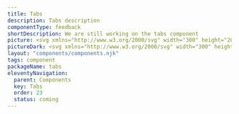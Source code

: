```yaml
---
title: Tabs
description: Tabs description
componentType: feedback
shortDescription: We are still working on the tabs component
picture: <svg xmlns="http://www.w3.org/2000/svg" width="300" height="200" fill="none" aria-labelledby="tabsTitle tabsDesc" role="img"><title id="tabsTitle">Illustration of the tabs component.</title><desc id="tabsDesc">An illustrated tabs component representing tabs component card.</desc><rect width="208" height="138" x="46" y="30" fill="#fff" rx="1.159"/><path fill="#D5D5D5" d="M51 161.5h198v1.5H51z"/><path fill="#222" d="M59.621 48.619c0-.342.277-.619.619-.619h.247c.342 0 .619.277.619.619V59.38a.619.619 0 0 1-.619.619h-.247a.619.619 0 0 1-.619-.619V48.62Z"/><path fill="#222" d="M65.745 53.258c.342 0 .619.277.619.618v.248a.619.619 0 0 1-.619.618H54.982a.619.619 0 0 1-.618-.618v-.248c0-.341.277-.618.618-.618h10.763ZM79.771 48.5c.39 0 .756.044 1.1.13.344.083.658.193.942.33.284.138.536.294.756.468.22.17.403.34.55.509l-.832.873a4.145 4.145 0 0 0-.35-.35 3.253 3.253 0 0 0-.543-.393 3.332 3.332 0 0 0-.73-.323 2.903 2.903 0 0 0-.893-.13 3.03 3.03 0 0 0-1.41.337c-.43.22-.803.52-1.12.9-.316.38-.566.825-.749 1.334a4.858 4.858 0 0 0-.268 1.622c0 .573.087 1.114.261 1.623.179.504.426.946.743 1.327.316.375.69.673 1.12.893.436.22.91.33 1.423.33a3.45 3.45 0 0 0 1.712-.426c.22-.12.408-.243.564-.371.156-.129.284-.239.385-.33l.818.804c-.147.174-.34.346-.578.516-.233.17-.504.323-.81.46-.303.133-.636.24-.998.323-.357.087-.73.131-1.12.131-.738 0-1.403-.135-1.994-.406a4.477 4.477 0 0 1-1.512-1.113 5.05 5.05 0 0 1-.963-1.678 6.302 6.302 0 0 1-.337-2.083c0-.738.113-1.43.337-2.076.23-.646.555-1.208.976-1.684.422-.481.928-.86 1.52-1.134.596-.275 1.262-.413 2-.413ZM90.647 58.95h-1.183v-4.73c0-.27-.03-.532-.089-.784a1.856 1.856 0 0 0-.282-.667 1.359 1.359 0 0 0-.522-.467c-.22-.12-.49-.179-.811-.179-.294 0-.564.057-.812.172a1.865 1.865 0 0 0-.632.488 2.241 2.241 0 0 0-.42.75c-.1.288-.15.606-.15.955v4.462h-1.17V48.644h1.114v3.561c.074-.16.181-.311.323-.453a2 2 0 0 1 .51-.365c.196-.105.419-.188.666-.247.247-.06.513-.09.797-.09.486 0 .896.085 1.231.255.34.165.614.39.825.674.21.284.364.618.46 1.003.097.385.145.793.145 1.224v4.743ZM98.285 55.08c0-.386-.05-.755-.152-1.108-.1-.353-.25-.662-.446-.928a2.165 2.165 0 0 0-.73-.64 2.019 2.019 0 0 0-.996-.24c-.371 0-.699.08-.983.24-.28.157-.516.37-.708.64-.193.266-.34.575-.44.928a4.186 4.186 0 0 0-.144 1.107c0 .385.048.754.144 1.107.096.348.24.655.433.921.192.266.43.479.715.64.284.155.612.233.983.233.403 0 .75-.078 1.038-.234a2.11 2.11 0 0 0 .722-.639c.192-.266.334-.573.426-.921.092-.353.138-.722.138-1.107Zm0-3.885h1.14v7.755h-1.1v-1.238a3.323 3.323 0 0 1-1.065 1.024c-.403.234-.886.351-1.45.351-.518 0-.981-.099-1.389-.296a3.056 3.056 0 0 1-1.038-.831 3.937 3.937 0 0 1-.646-1.258 5.356 5.356 0 0 1-.22-1.568c0-.54.078-1.056.234-1.547.155-.495.38-.93.673-1.306a3.283 3.283 0 0 1 1.093-.894c.431-.224.922-.337 1.472-.337a2.62 2.62 0 0 1 1.354.365c.192.11.367.243.522.399.16.15.3.318.42.501v-1.12ZM102.904 55.065c0 .385.046.754.138 1.107.096.353.241.665.433.935.197.266.442.479.736.64.298.155.65.233 1.058.233.372 0 .704-.078.997-.234.293-.16.541-.373.743-.639.206-.27.364-.582.474-.935.11-.353.165-.722.165-1.107 0-.39-.055-.758-.165-1.106a2.915 2.915 0 0 0-.474-.929 2.316 2.316 0 0 0-.75-.632 2.075 2.075 0 0 0-.99-.234 2.12 2.12 0 0 0-1.753.866 2.89 2.89 0 0 0-.46.928 3.955 3.955 0 0 0-.152 1.107Zm-1.141-3.87h1.1v1.389a3.56 3.56 0 0 1 .447-.62c.174-.187.367-.347.578-.48a2.849 2.849 0 0 1 1.533-.433c.517 0 .985.105 1.402.316.422.21.779.5 1.072.866.298.362.525.786.681 1.272.16.486.241 1.006.241 1.56 0 .55-.085 1.07-.255 1.56a4.007 4.007 0 0 1-.701 1.28c-.298.362-.655.65-1.072.866-.417.21-.873.316-1.368.316-.564 0-1.057-.122-1.478-.364a2.918 2.918 0 0 1-1.011-.997V61.5h-1.169V51.195ZM113.993 58.95h-.701c-.257 0-.52-.021-.791-.062a1.815 1.815 0 0 1-.735-.303c-.22-.156-.401-.385-.543-.687-.142-.303-.213-.713-.213-1.23v-4.463h-1.183v-1.01h1.183v-1.822h1.168v1.822h1.788v1.01h-1.788v4.27c0 .334.037.598.11.79.078.193.179.337.303.433a.944.944 0 0 0 .426.186c.16.023.325.034.495.034h.481v1.032ZM116.276 55.333c0 .326.055.647.165.963.11.316.265.6.467.852.206.248.452.45.736.605.288.151.612.227.969.227.303 0 .566-.034.791-.103a2.91 2.91 0 0 0 .598-.261 2.42 2.42 0 0 0 .433-.337c.124-.124.229-.238.316-.344l.846.708a3.582 3.582 0 0 1-.482.523c-.187.17-.41.323-.666.46a3.878 3.878 0 0 1-.867.33c-.32.087-.673.131-1.058.131-.509 0-.977-.099-1.403-.296a3.314 3.314 0 0 1-1.093-.838 3.956 3.956 0 0 1-.708-1.272 4.93 4.93 0 0 1-.254-1.616c0-.559.091-1.081.275-1.567a4.29 4.29 0 0 1 .749-1.279 3.524 3.524 0 0 1 1.1-.852c.422-.211.866-.316 1.334-.316.366 0 .699.048.997.144.297.091.561.222.79.392.229.165.426.362.591.59.165.23.301.478.406.743.11.262.19.539.241.832.05.289.075.58.075.873v.708h-5.348Zm2.248-3.169c-.303 0-.58.06-.832.179a2.074 2.074 0 0 0-.653.474 2.646 2.646 0 0 0-.468.708 3.533 3.533 0 0 0-.268.846h4.194c0-.32-.048-.617-.145-.887a2.116 2.116 0 0 0-.405-.701 1.758 1.758 0 0 0-.626-.454 1.878 1.878 0 0 0-.797-.165ZM127.413 52.302c-.385-.142-.745-.184-1.08-.124-.33.06-.616.195-.859.406a2.09 2.09 0 0 0-.571.804c-.137.33-.206.697-.206 1.1v4.462h-1.169v-7.755h1.114v1.052c.092-.193.227-.376.406-.55.183-.179.396-.326.639-.44.248-.115.518-.188.811-.22.294-.032.598 0 .915.096v1.169ZM141.196 53.807c0 .738-.119 1.428-.357 2.07a5.065 5.065 0 0 1-1.011 1.677 4.731 4.731 0 0 1-1.567 1.127 4.93 4.93 0 0 1-2.021.406c-.738 0-1.41-.135-2.015-.406a4.744 4.744 0 0 1-1.56-1.127 5.098 5.098 0 0 1-1.011-1.678 5.903 5.903 0 0 1-.357-2.069c0-.738.119-1.43.357-2.076a5.084 5.084 0 0 1 1.011-1.684c.435-.481.955-.86 1.56-1.134.605-.275 1.277-.413 2.015-.413.738 0 1.411.138 2.021.413a4.686 4.686 0 0 1 1.567 1.134 5.051 5.051 0 0 1 1.011 1.684 5.96 5.96 0 0 1 .357 2.076Zm-1.292 0c0-.573-.085-1.116-.254-1.63a4.136 4.136 0 0 0-.722-1.353 3.37 3.37 0 0 0-2.688-1.265 3.37 3.37 0 0 0-1.54.343c-.449.225-.83.532-1.141.922-.312.39-.55.84-.715 1.354a5.293 5.293 0 0 0-.248 1.63c0 .572.083 1.115.248 1.629.165.513.403.962.715 1.347.311.385.692.69 1.141.914.454.225.967.337 1.54.337.573 0 1.086-.112 1.54-.337.453-.224.836-.529 1.148-.914.316-.385.557-.834.722-1.347a5.177 5.177 0 0 0 .254-1.63ZM149.15 58.95h-1.182v-4.73c0-.27-.03-.532-.089-.784a1.855 1.855 0 0 0-.282-.667 1.382 1.382 0 0 0-.516-.467c-.211-.12-.47-.179-.777-.179a2 2 0 0 0-.838.172c-.253.114-.47.277-.654.488a2.258 2.258 0 0 0-.419.75 3.014 3.014 0 0 0-.144.955v4.462h-1.169v-7.755h1.114v1.01c.073-.16.181-.311.323-.453.142-.142.311-.264.509-.365.197-.105.419-.188.666-.247.252-.06.523-.09.812-.09.481 0 .889.085 1.223.255.339.165.612.39.818.674.211.284.365.618.461 1.003.096.385.144.793.144 1.224v4.743ZM152.23 55.333c0 .326.055.647.165.963.11.316.266.6.468.852.206.248.451.45.735.605.289.151.612.227.97.227.302 0 .566-.034.79-.103.229-.073.429-.16.598-.261.17-.106.314-.218.433-.337.124-.124.23-.238.317-.344l.845.708a3.572 3.572 0 0 1-.481.523c-.188.17-.41.323-.667.46a3.869 3.869 0 0 1-.866.33c-.321.087-.674.131-1.059.131-.509 0-.976-.099-1.402-.296a3.304 3.304 0 0 1-1.093-.838 3.919 3.919 0 0 1-.708-1.272 4.905 4.905 0 0 1-.255-1.616c0-.559.092-1.081.275-1.567.188-.49.438-.917.75-1.279a3.512 3.512 0 0 1 1.1-.852 2.94 2.94 0 0 1 1.333-.316c.367 0 .699.048.997.144.298.091.561.222.791.392.229.165.426.362.591.59.165.23.3.478.405.743.11.262.191.539.241.832.05.289.076.58.076.873v.708h-5.349Zm2.248-3.169c-.302 0-.58.06-.832.179a2.085 2.085 0 0 0-.653.474 2.643 2.643 0 0 0-.467.708 3.49 3.49 0 0 0-.268.846h4.193c0-.32-.048-.617-.144-.887a2.118 2.118 0 0 0-.406-.701 1.754 1.754 0 0 0-.625-.454 1.883 1.883 0 0 0-.798-.165Z"/><path fill="#D5D5D5" d="M51 74.5h198V76H51z"/><path fill="#222" d="M59.621 91.619c0-.342.277-.619.619-.619h.247c.342 0 .619.277.619.619v10.762a.619.619 0 0 1-.619.619h-.247a.619.619 0 0 1-.619-.619V91.619Z"/><path fill="#222" d="M65.745 96.258c.342 0 .619.277.619.618v.248a.619.619 0 0 1-.619.618H54.982a.619.619 0 0 1-.618-.618v-.248c0-.341.277-.618.618-.618h10.763ZM79.771 91.5c.39 0 .756.043 1.1.13.344.083.658.193.942.33.284.138.536.294.756.468.22.17.403.34.55.509l-.832.873a4.16 4.16 0 0 0-.35-.35 3.253 3.253 0 0 0-.543-.393 3.332 3.332 0 0 0-.73-.323 2.903 2.903 0 0 0-.893-.13 3.03 3.03 0 0 0-1.41.337c-.43.22-.803.52-1.12.9-.316.38-.566.825-.749 1.334a4.858 4.858 0 0 0-.268 1.622c0 .573.087 1.114.261 1.623.179.504.426.946.743 1.326.316.376.69.674 1.12.894.436.22.91.33 1.423.33.358 0 .678-.041.963-.124.284-.082.534-.183.749-.302.22-.119.408-.243.564-.371.156-.129.284-.239.385-.33l.818.804c-.147.174-.34.346-.578.516a4.532 4.532 0 0 1-.81.46 5.482 5.482 0 0 1-.998.323 4.723 4.723 0 0 1-1.12.131c-.738 0-1.403-.135-1.994-.406a4.47 4.47 0 0 1-1.512-1.113 5.054 5.054 0 0 1-.963-1.678 6.302 6.302 0 0 1-.337-2.083c0-.738.113-1.43.337-2.076.23-.646.555-1.208.976-1.684.422-.481.928-.86 1.52-1.135.596-.275 1.262-.412 2-.412ZM90.647 101.949h-1.183v-4.73c0-.27-.03-.53-.089-.783a1.856 1.856 0 0 0-.282-.667 1.359 1.359 0 0 0-.522-.467c-.22-.12-.49-.179-.811-.179-.294 0-.564.057-.812.172a1.865 1.865 0 0 0-.632.488 2.241 2.241 0 0 0-.42.75c-.1.288-.15.606-.15.955v4.461h-1.17V91.644h1.114v3.561c.074-.16.181-.311.323-.453a2 2 0 0 1 .51-.365c.196-.105.419-.188.666-.247.247-.06.513-.09.797-.09.486 0 .896.085 1.231.255.34.165.614.39.825.674.21.284.364.618.46 1.003.097.385.145.793.145 1.224v4.743ZM98.285 98.08c0-.386-.05-.755-.152-1.108-.1-.353-.25-.662-.446-.928a2.165 2.165 0 0 0-.73-.64 2.019 2.019 0 0 0-.996-.24c-.371 0-.699.08-.983.24-.28.157-.516.37-.708.64-.193.266-.34.575-.44.928a4.186 4.186 0 0 0-.144 1.107c0 .385.048.754.144 1.107.096.348.24.655.433.921.192.266.43.479.715.639.284.156.612.234.983.234.403 0 .75-.078 1.038-.234.293-.16.534-.373.722-.639.192-.266.334-.573.426-.921.092-.353.138-.722.138-1.107Zm0-3.885h1.14v7.754h-1.1v-1.237a3.313 3.313 0 0 1-1.065 1.024c-.403.234-.886.351-1.45.351-.518 0-.981-.099-1.389-.296a3.056 3.056 0 0 1-1.038-.831 3.943 3.943 0 0 1-.646-1.258 5.356 5.356 0 0 1-.22-1.568c0-.54.078-1.056.234-1.547.155-.495.38-.93.673-1.306a3.283 3.283 0 0 1 1.093-.894c.431-.224.922-.337 1.472-.337a2.62 2.62 0 0 1 1.354.365c.192.11.367.243.522.399.16.15.3.318.42.501v-1.12ZM102.904 98.065c0 .385.046.754.138 1.107.096.353.241.665.433.935.197.266.442.479.736.639.298.156.65.234 1.058.234.372 0 .704-.078.997-.234.293-.16.541-.373.743-.639a3 3 0 0 0 .474-.935c.11-.353.165-.722.165-1.107 0-.39-.055-.758-.165-1.106a2.915 2.915 0 0 0-.474-.929 2.316 2.316 0 0 0-.75-.632 2.075 2.075 0 0 0-.99-.234 2.12 2.12 0 0 0-1.753.866 2.89 2.89 0 0 0-.46.928 3.955 3.955 0 0 0-.152 1.107Zm-1.141-3.87h1.1v1.389a3.56 3.56 0 0 1 .447-.62c.174-.187.367-.347.578-.48a2.849 2.849 0 0 1 1.533-.433c.517 0 .985.105 1.402.316.422.21.779.5 1.072.866.298.362.525.786.681 1.272.16.486.241 1.006.241 1.56 0 .55-.085 1.07-.255 1.56a4.01 4.01 0 0 1-.701 1.28c-.298.362-.655.65-1.072.866a2.986 2.986 0 0 1-1.368.316c-.564 0-1.057-.121-1.478-.364a2.923 2.923 0 0 1-1.011-.997v3.774h-1.169V94.195ZM113.993 101.949h-.701c-.257 0-.52-.02-.791-.061a1.818 1.818 0 0 1-.735-.303c-.22-.156-.401-.385-.543-.687-.142-.303-.213-.713-.213-1.23v-4.463h-1.183v-1.01h1.183v-1.822h1.168v1.822h1.788v1.01h-1.788v4.27c0 .334.037.598.11.79.078.193.179.337.303.433a.942.942 0 0 0 .426.186c.16.023.325.034.495.034h.481v1.031ZM116.276 98.333c0 .326.055.647.165.963.11.316.265.6.467.852.206.248.452.449.736.605.288.152.612.227.969.227.303 0 .566-.034.791-.103.229-.073.428-.16.598-.261.169-.106.314-.218.433-.337.124-.124.229-.238.316-.344l.846.708a3.584 3.584 0 0 1-.482.523 3.34 3.34 0 0 1-.666.46 3.83 3.83 0 0 1-.867.33c-.32.087-.673.131-1.058.131-.509 0-.977-.099-1.403-.296a3.31 3.31 0 0 1-1.093-.838 3.965 3.965 0 0 1-.708-1.272 4.93 4.93 0 0 1-.254-1.616c0-.559.091-1.081.275-1.567a4.29 4.29 0 0 1 .749-1.279 3.524 3.524 0 0 1 1.1-.852c.422-.211.866-.317 1.334-.317.366 0 .699.049.997.145.297.092.561.222.79.392.229.165.426.362.591.59.165.23.301.478.406.743.11.262.19.539.241.832.05.289.075.58.075.873v.708h-5.348Zm2.248-3.169c-.303 0-.58.06-.832.179a2.074 2.074 0 0 0-.653.474 2.646 2.646 0 0 0-.468.708 3.533 3.533 0 0 0-.268.846h4.194c0-.32-.048-.617-.145-.887a2.116 2.116 0 0 0-.405-.701 1.758 1.758 0 0 0-.626-.454 1.878 1.878 0 0 0-.797-.165ZM127.413 95.302c-.385-.142-.745-.184-1.08-.124-.33.06-.616.195-.859.406a2.09 2.09 0 0 0-.571.804c-.137.33-.206.697-.206 1.1v4.461h-1.169v-7.754h1.114v1.052c.092-.193.227-.376.406-.55.183-.179.396-.326.639-.44.248-.115.518-.188.811-.22.294-.032.598 0 .915.096v1.169ZM130.795 92.669v-1.025h7.755v1.025h-3.211v9.28h-1.251v-9.28h-3.293ZM147.122 101.949h-1.333l-1.733-6.249-1.718 6.249h-1.334l-2.338-7.754h1.279l1.76 6.4 1.787-6.4h1.197l1.801 6.4 1.746-6.4h1.224l-2.338 7.754ZM157.448 98.065c0 .55-.078 1.07-.234 1.56a3.872 3.872 0 0 1-.68 1.28 3.27 3.27 0 0 1-1.086.866c-.431.211-.924.316-1.479.316-.549 0-1.04-.105-1.471-.316a3.337 3.337 0 0 1-1.093-.866 3.953 3.953 0 0 1-.673-1.28 5.118 5.118 0 0 1-.234-1.56c0-.554.078-1.074.234-1.56.155-.486.38-.91.673-1.272a3.216 3.216 0 0 1 1.093-.866c.431-.211.922-.317 1.471-.317.555 0 1.048.106 1.479.317.43.21.792.5 1.086.866.298.362.525.786.68 1.272.156.486.234 1.006.234 1.56Zm-1.169 0c0-.39-.048-.758-.144-1.106a2.754 2.754 0 0 0-.426-.929 2.132 2.132 0 0 0-.722-.632 2.113 2.113 0 0 0-1.018-.234c-.384 0-.721.078-1.01.234a2.132 2.132 0 0 0-.722.632 2.845 2.845 0 0 0-.433.928 4.318 4.318 0 0 0-.138 1.107c0 .385.046.754.138 1.107.096.353.241.665.433.935.193.266.433.479.722.639.289.156.626.234 1.01.234.39 0 .729-.078 1.018-.234.289-.16.529-.373.722-.639a2.83 2.83 0 0 0 .426-.935c.096-.353.144-.722.144-1.107Z"/><path fill="#D5D5D5" d="M51 117.5h198v1.5H51z"/><path fill="#222" d="M59.56 134.67c0-.37.3-.67.67-.67h.268c.37 0 .67.3.67.67v11.66c0 .37-.3.67-.67.67h-.268a.67.67 0 0 1-.67-.67v-11.66Z"/><path fill="#222" d="M66.194 139.696c.37 0 .67.3.67.67v.268c0 .37-.3.67-.67.67h-11.66a.67.67 0 0 1-.67-.67v-.268c0-.37.3-.67.67-.67h11.66ZM79.21 135c.39 0 .756.044 1.1.131.343.082.657.192.941.33.284.137.537.293.757.467.22.17.403.339.55.509l-.832.873a4.278 4.278 0 0 0-.35-.351 3.298 3.298 0 0 0-.544-.392 3.342 3.342 0 0 0-.729-.323 2.906 2.906 0 0 0-.893-.13c-.505 0-.974.112-1.41.337-.43.22-.804.52-1.12.9a4.401 4.401 0 0 0-.75 1.334 4.856 4.856 0 0 0-.268 1.622c0 .573.087 1.114.261 1.623.18.504.427.946.743 1.326.316.376.69.674 1.12.894.436.22.91.33 1.424.33.357 0 .678-.041.962-.124.284-.082.534-.183.75-.302.22-.119.407-.243.563-.371.156-.129.284-.239.385-.33l.818.804c-.147.174-.339.346-.577.516a4.539 4.539 0 0 1-.812.46 5.48 5.48 0 0 1-.996.323 4.722 4.722 0 0 1-1.12.131c-.739 0-1.403-.135-1.995-.406a4.47 4.47 0 0 1-1.512-1.113 5.053 5.053 0 0 1-.963-1.678 6.301 6.301 0 0 1-.336-2.083c0-.738.112-1.43.337-2.076.229-.646.554-1.208.976-1.684.421-.481.928-.86 1.519-1.135.596-.275 1.263-.412 2-.412ZM90.085 145.449h-1.182v-4.729c0-.271-.03-.532-.09-.784a1.862 1.862 0 0 0-.281-.667 1.354 1.354 0 0 0-.523-.467c-.22-.119-.49-.179-.811-.179-.293 0-.564.057-.811.172a1.855 1.855 0 0 0-.633.488 2.24 2.24 0 0 0-.42.749c-.1.289-.15.608-.15.956v4.461h-1.169v-10.305h1.114v3.561c.073-.16.18-.311.323-.453.142-.142.311-.264.508-.365a2.79 2.79 0 0 1 .667-.247c.248-.06.514-.089.798-.089.486 0 .896.084 1.23.254.34.165.614.389.825.674.211.284.365.618.46 1.003.097.385.145.793.145 1.224v4.743ZM97.723 141.579c0-.385-.05-.754-.151-1.107-.101-.353-.25-.662-.447-.928a2.17 2.17 0 0 0-.729-.639 2.012 2.012 0 0 0-.997-.241c-.37 0-.698.08-.983.241-.28.156-.515.369-.708.639-.192.266-.339.575-.44.928a4.188 4.188 0 0 0-.144 1.107c0 .385.048.754.144 1.107.097.348.24.655.433.921s.431.479.715.639c.285.156.612.234.983.234.404 0 .75-.078 1.038-.234.294-.16.534-.373.722-.639.193-.266.335-.573.427-.921a4.39 4.39 0 0 0 .137-1.107Zm0-3.884h1.141v7.754h-1.1v-1.237a3.313 3.313 0 0 1-1.065 1.024c-.404.234-.887.351-1.45.351-.519 0-.982-.099-1.39-.296a3.056 3.056 0 0 1-1.038-.831 3.936 3.936 0 0 1-.646-1.259 5.347 5.347 0 0 1-.22-1.567c0-.541.078-1.056.234-1.547.156-.495.38-.93.674-1.306a3.282 3.282 0 0 1 1.093-.894c.43-.224.92-.336 1.47-.336a2.624 2.624 0 0 1 1.355.364c.193.11.367.243.523.399.16.151.3.318.42.501v-1.12ZM102.343 141.565c0 .385.046.754.137 1.107.097.353.241.665.433.935.198.266.443.479.736.639.298.156.651.234 1.059.234.371 0 .703-.078.997-.234.293-.16.54-.373.742-.639.206-.27.364-.582.474-.935a3.7 3.7 0 0 0 .165-1.107c0-.389-.055-.758-.165-1.107a2.926 2.926 0 0 0-.474-.928 2.323 2.323 0 0 0-.749-.632 2.079 2.079 0 0 0-.99-.234c-.381 0-.718.078-1.011.234a2.247 2.247 0 0 0-.742.632 2.882 2.882 0 0 0-.461.928 3.963 3.963 0 0 0-.151 1.107Zm-1.141-3.87h1.1v1.389c.128-.225.277-.431.446-.619.175-.188.367-.348.578-.481a2.85 2.85 0 0 1 1.533-.433c.518 0 .985.105 1.402.316.422.211.78.499 1.073.866.298.362.525.786.68 1.272a4.93 4.93 0 0 1 .241 1.56c0 .55-.085 1.07-.254 1.561a4.013 4.013 0 0 1-.702 1.279c-.297.362-.655.65-1.072.866a2.986 2.986 0 0 1-1.368.316c-.564 0-1.056-.121-1.478-.364a2.932 2.932 0 0 1-1.011-.997V148h-1.168v-10.305ZM113.432 145.449h-.702c-.256 0-.52-.02-.79-.061a1.822 1.822 0 0 1-.736-.303c-.22-.156-.401-.385-.543-.687-.142-.303-.213-.713-.213-1.231v-4.462h-1.182v-1.01h1.182v-1.822h1.169v1.822h1.787v1.01h-1.787v4.27c0 .334.036.598.11.79.078.193.178.337.302.433a.942.942 0 0 0 .426.186c.161.023.326.034.495.034h.482v1.031ZM115.714 141.833c0 .326.055.647.165.963.11.316.266.6.468.852.206.248.451.449.735.605.289.152.612.227.969.227.303 0 .566-.034.791-.103a2.86 2.86 0 0 0 .598-.261c.17-.106.314-.218.433-.337a4.81 4.81 0 0 0 .316-.344l.846.708a3.574 3.574 0 0 1-.481.523c-.188.169-.41.323-.667.46a3.821 3.821 0 0 1-.866.33 4.041 4.041 0 0 1-1.059.131c-.509 0-.976-.099-1.402-.296a3.3 3.3 0 0 1-1.093-.838 3.949 3.949 0 0 1-.709-1.272 4.934 4.934 0 0 1-.254-1.616c0-.559.092-1.081.275-1.567.188-.491.438-.917.749-1.279a3.53 3.53 0 0 1 1.1-.852 2.945 2.945 0 0 1 1.334-.316c.367 0 .699.048.997.144.298.092.561.222.79.392.23.165.427.362.592.591.165.229.3.477.405.742.11.262.191.539.241.832.05.289.076.58.076.873v.708h-5.349Zm2.248-3.169c-.302 0-.58.06-.832.179a2.101 2.101 0 0 0-.653.474 2.631 2.631 0 0 0-.467.708 3.494 3.494 0 0 0-.268.846h4.193c0-.321-.048-.616-.144-.887a2.138 2.138 0 0 0-.406-.701 1.886 1.886 0 0 0-1.423-.619ZM126.851 138.802c-.385-.142-.745-.184-1.079-.124-.33.06-.617.195-.86.406a2.075 2.075 0 0 0-.57.804c-.138.33-.206.697-.206 1.1v4.461h-1.169v-7.754h1.114v1.052c.091-.193.226-.376.405-.55.183-.179.397-.326.639-.44.248-.115.518-.188.812-.22.293-.032.598 0 .914.096v1.169ZM130.233 136.169v-1.025h7.755v1.025h-3.21v9.28h-1.252v-9.28h-3.293ZM145.509 145.449h-1.183v-4.729c0-.271-.029-.532-.089-.784a1.86 1.86 0 0 0-.282-.667 1.35 1.35 0 0 0-.522-.467c-.22-.119-.491-.179-.811-.179-.294 0-.564.057-.812.172a1.855 1.855 0 0 0-.632.488 2.241 2.241 0 0 0-.42.749c-.1.289-.151.608-.151.956v4.461h-1.168v-10.305h1.113v3.561c.074-.16.181-.311.323-.453.142-.142.312-.264.509-.365a2.78 2.78 0 0 1 .667-.247c.247-.06.513-.089.797-.089.486 0 .896.084 1.231.254.339.165.614.389.825.674.211.284.364.618.461 1.003.096.385.144.793.144 1.224v4.743ZM151.737 138.802c-.385-.142-.744-.184-1.079-.124-.33.06-.616.195-.859.406a2.087 2.087 0 0 0-.571.804c-.137.33-.206.697-.206 1.1v4.461h-1.169v-7.754h1.114v1.052c.092-.193.227-.376.405-.55.184-.179.397-.326.64-.44a2.57 2.57 0 0 1 .811-.22c.293-.032.598 0 .914.096v1.169ZM153.868 141.833c0 .326.055.647.165.963.11.316.266.6.468.852.206.248.451.449.736.605.288.152.611.227.969.227.302 0 .566-.034.79-.103.23-.073.429-.16.599-.261a2.49 2.49 0 0 0 .433-.337c.123-.124.229-.238.316-.344l.845.708a3.52 3.52 0 0 1-.481.523c-.188.169-.41.323-.667.46a3.803 3.803 0 0 1-.866.33 4.041 4.041 0 0 1-1.059.131c-.508 0-.976-.099-1.402-.296a3.3 3.3 0 0 1-1.093-.838 3.947 3.947 0 0 1-.708-1.272 4.908 4.908 0 0 1-.254-1.616c0-.559.091-1.081.275-1.567.187-.491.437-.917.749-1.279a3.52 3.52 0 0 1 1.1-.852 2.938 2.938 0 0 1 1.333-.316c.367 0 .699.048.997.144.298.092.562.222.791.392.229.165.426.362.591.591.165.229.3.477.406.742.11.262.19.539.24.832.051.289.076.58.076.873v.708h-5.349Zm2.248-3.169c-.302 0-.579.06-.831.179a2.078 2.078 0 0 0-.653.474 2.658 2.658 0 0 0-.468.708 3.494 3.494 0 0 0-.268.846h4.194c0-.321-.049-.616-.145-.887a2.118 2.118 0 0 0-.405-.701 1.776 1.776 0 0 0-.626-.454 1.88 1.88 0 0 0-.798-.165ZM161.926 141.833c0 .326.055.647.165.963.11.316.265.6.467.852.206.248.451.449.736.605.288.152.611.227.969.227.302 0 .566-.034.791-.103.229-.073.428-.16.598-.261.169-.106.314-.218.433-.337a4.81 4.81 0 0 0 .316-.344l.846.708a3.584 3.584 0 0 1-.482.523 3.37 3.37 0 0 1-.666.46 3.83 3.83 0 0 1-.867.33 4.034 4.034 0 0 1-1.058.131c-.509 0-.977-.099-1.403-.296a3.31 3.31 0 0 1-1.093-.838 3.966 3.966 0 0 1-.708-1.272 4.908 4.908 0 0 1-.254-1.616c0-.559.091-1.081.275-1.567.188-.491.437-.917.749-1.279a3.52 3.52 0 0 1 1.1-.852 2.942 2.942 0 0 1 1.334-.316c.366 0 .699.048.996.144.298.092.562.222.791.392.229.165.426.362.591.591.165.229.3.477.406.742.11.262.19.539.24.832.051.289.076.58.076.873v.708h-5.348Zm2.248-3.169c-.303 0-.58.06-.832.179a2.09 2.09 0 0 0-.653.474 2.658 2.658 0 0 0-.468.708 3.494 3.494 0 0 0-.268.846h4.194c0-.321-.048-.616-.145-.887a2.118 2.118 0 0 0-.405-.701 1.767 1.767 0 0 0-.626-.454 1.878 1.878 0 0 0-.797-.165Z"/></svg>
pictureDark: <svg xmlns="http://www.w3.org/2000/svg" width="300" height="200" fill="none" aria-labelledby="tabsDarkTitle tabsDarkDesc" role="img"><title id="tabsDarkTitle">Illustration of the tabs component.</title><desc id="tabsDarkDesc">An illustrated tabs component representing tabs component card.</desc><rect width="208" height="138" x="46" y="30" fill="#222" rx="1.159"/><path fill="#4E4E4E" d="M51 161.5h198v1.5H51z"/><path fill="#F4F4F4" d="M59.621 48.619c0-.342.277-.619.619-.619h.247c.342 0 .619.277.619.619V59.38a.619.619 0 0 1-.619.619h-.247a.619.619 0 0 1-.619-.619V48.62Z"/><path fill="#F4F4F4" d="M65.745 53.258c.342 0 .619.277.619.618v.248a.619.619 0 0 1-.619.618H54.982a.619.619 0 0 1-.618-.618v-.248c0-.341.277-.618.618-.618h10.763ZM79.771 48.5c.39 0 .756.044 1.1.13.344.083.658.193.942.33.284.138.536.294.756.468.22.17.403.34.55.509l-.832.873a4.145 4.145 0 0 0-.35-.35 3.253 3.253 0 0 0-.543-.393 3.332 3.332 0 0 0-.73-.323 2.903 2.903 0 0 0-.893-.13 3.03 3.03 0 0 0-1.41.337c-.43.22-.803.52-1.12.9-.316.38-.566.825-.749 1.334a4.858 4.858 0 0 0-.268 1.622c0 .573.087 1.114.261 1.623.179.504.426.946.743 1.327.316.375.69.673 1.12.893.436.22.91.33 1.423.33a3.45 3.45 0 0 0 1.712-.426c.22-.12.408-.243.564-.371.156-.129.284-.239.385-.33l.818.804c-.147.174-.34.346-.578.516-.233.17-.504.323-.81.46-.303.133-.636.24-.998.323-.357.087-.73.131-1.12.131-.738 0-1.403-.135-1.994-.406a4.477 4.477 0 0 1-1.512-1.113 5.05 5.05 0 0 1-.963-1.678 6.302 6.302 0 0 1-.337-2.083c0-.738.113-1.43.337-2.076.23-.646.555-1.208.976-1.684.422-.481.928-.86 1.52-1.134.596-.275 1.262-.413 2-.413ZM90.647 58.95h-1.183v-4.73c0-.27-.03-.532-.089-.784a1.856 1.856 0 0 0-.282-.667 1.359 1.359 0 0 0-.522-.467c-.22-.12-.49-.179-.811-.179-.294 0-.564.057-.812.172a1.865 1.865 0 0 0-.632.488 2.241 2.241 0 0 0-.42.75c-.1.288-.15.606-.15.955v4.462h-1.17V48.644h1.114v3.561c.074-.16.181-.311.323-.453a2 2 0 0 1 .51-.365c.196-.105.419-.188.666-.247.247-.06.513-.09.797-.09.486 0 .896.085 1.231.255.34.165.614.39.825.674.21.284.364.618.46 1.003.097.385.145.793.145 1.224v4.743ZM98.285 55.08c0-.386-.05-.755-.152-1.108-.1-.353-.25-.662-.446-.928a2.165 2.165 0 0 0-.73-.64 2.019 2.019 0 0 0-.996-.24c-.371 0-.699.08-.983.24-.28.157-.516.37-.708.64-.193.266-.34.575-.44.928a4.186 4.186 0 0 0-.144 1.107c0 .385.048.754.144 1.107.096.348.24.655.433.921.192.266.43.479.715.64.284.155.612.233.983.233.403 0 .75-.078 1.038-.234a2.11 2.11 0 0 0 .722-.639c.192-.266.334-.573.426-.921.092-.353.138-.722.138-1.107Zm0-3.885h1.14v7.755h-1.1v-1.238a3.323 3.323 0 0 1-1.065 1.024c-.403.234-.886.351-1.45.351-.518 0-.981-.099-1.389-.296a3.056 3.056 0 0 1-1.038-.831 3.937 3.937 0 0 1-.646-1.258 5.356 5.356 0 0 1-.22-1.568c0-.54.078-1.056.234-1.547.155-.495.38-.93.673-1.306a3.283 3.283 0 0 1 1.093-.894c.431-.224.922-.337 1.472-.337a2.62 2.62 0 0 1 1.354.365c.192.11.367.243.522.399.16.15.3.318.42.501v-1.12ZM102.904 55.065c0 .385.046.754.138 1.107.096.353.241.665.433.935.197.266.442.479.736.64.298.155.65.233 1.058.233.372 0 .704-.078.997-.234.293-.16.541-.373.743-.639.206-.27.364-.582.474-.935.11-.353.165-.722.165-1.107 0-.39-.055-.758-.165-1.106a2.915 2.915 0 0 0-.474-.929 2.316 2.316 0 0 0-.75-.632 2.075 2.075 0 0 0-.99-.234 2.12 2.12 0 0 0-1.753.866 2.89 2.89 0 0 0-.46.928 3.955 3.955 0 0 0-.152 1.107Zm-1.141-3.87h1.1v1.389a3.56 3.56 0 0 1 .447-.62c.174-.187.367-.347.578-.48a2.849 2.849 0 0 1 1.533-.433c.517 0 .985.105 1.402.316.422.21.779.5 1.072.866.298.362.525.786.681 1.272.16.486.241 1.006.241 1.56 0 .55-.085 1.07-.255 1.56a4.007 4.007 0 0 1-.701 1.28c-.298.362-.655.65-1.072.866-.417.21-.873.316-1.368.316-.564 0-1.057-.122-1.478-.364a2.918 2.918 0 0 1-1.011-.997V61.5h-1.169V51.195ZM113.993 58.95h-.701c-.257 0-.52-.021-.791-.062a1.815 1.815 0 0 1-.735-.303c-.22-.156-.401-.385-.543-.687-.142-.303-.213-.713-.213-1.23v-4.463h-1.183v-1.01h1.183v-1.822h1.168v1.822h1.788v1.01h-1.788v4.27c0 .334.037.598.11.79.078.193.179.337.303.433a.944.944 0 0 0 .426.186c.16.023.325.034.495.034h.481v1.032ZM116.276 55.333c0 .326.055.647.165.963.11.316.265.6.467.852.206.248.452.45.736.605.288.151.612.227.969.227.303 0 .566-.034.791-.103a2.91 2.91 0 0 0 .598-.261 2.42 2.42 0 0 0 .433-.337c.124-.124.229-.238.316-.344l.846.708a3.582 3.582 0 0 1-.482.523c-.187.17-.41.323-.666.46a3.878 3.878 0 0 1-.867.33c-.32.087-.673.131-1.058.131-.509 0-.977-.099-1.403-.296a3.314 3.314 0 0 1-1.093-.838 3.956 3.956 0 0 1-.708-1.272 4.93 4.93 0 0 1-.254-1.616c0-.559.091-1.081.275-1.567a4.29 4.29 0 0 1 .749-1.279 3.524 3.524 0 0 1 1.1-.852c.422-.211.866-.316 1.334-.316.366 0 .699.048.997.144.297.091.561.222.79.392.229.165.426.362.591.59.165.23.301.478.406.743.11.262.19.539.241.832.05.289.075.58.075.873v.708h-5.348Zm2.248-3.169c-.303 0-.58.06-.832.179a2.074 2.074 0 0 0-.653.474 2.646 2.646 0 0 0-.468.708 3.533 3.533 0 0 0-.268.846h4.194c0-.32-.048-.617-.145-.887a2.116 2.116 0 0 0-.405-.701 1.758 1.758 0 0 0-.626-.454 1.878 1.878 0 0 0-.797-.165ZM127.413 52.302c-.385-.142-.745-.184-1.08-.124-.33.06-.616.195-.859.406a2.09 2.09 0 0 0-.571.804c-.137.33-.206.697-.206 1.1v4.462h-1.169v-7.755h1.114v1.052c.092-.193.227-.376.406-.55.183-.179.396-.326.639-.44.248-.115.518-.188.811-.22.294-.032.598 0 .915.096v1.169ZM141.196 53.807c0 .738-.119 1.428-.357 2.07a5.065 5.065 0 0 1-1.011 1.677 4.731 4.731 0 0 1-1.567 1.127 4.93 4.93 0 0 1-2.021.406c-.738 0-1.41-.135-2.015-.406a4.744 4.744 0 0 1-1.56-1.127 5.098 5.098 0 0 1-1.011-1.678 5.903 5.903 0 0 1-.357-2.069c0-.738.119-1.43.357-2.076a5.084 5.084 0 0 1 1.011-1.684c.435-.481.955-.86 1.56-1.134.605-.275 1.277-.413 2.015-.413.738 0 1.411.138 2.021.413a4.686 4.686 0 0 1 1.567 1.134 5.051 5.051 0 0 1 1.011 1.684 5.96 5.96 0 0 1 .357 2.076Zm-1.292 0c0-.573-.085-1.116-.254-1.63a4.136 4.136 0 0 0-.722-1.353 3.37 3.37 0 0 0-2.688-1.265 3.37 3.37 0 0 0-1.54.343c-.449.225-.83.532-1.141.922-.312.39-.55.84-.715 1.354a5.293 5.293 0 0 0-.248 1.63c0 .572.083 1.115.248 1.629.165.513.403.962.715 1.347.311.385.692.69 1.141.914.454.225.967.337 1.54.337.573 0 1.086-.112 1.54-.337.453-.224.836-.529 1.148-.914.316-.385.557-.834.722-1.347a5.177 5.177 0 0 0 .254-1.63ZM149.15 58.95h-1.182v-4.73c0-.27-.03-.532-.089-.784a1.855 1.855 0 0 0-.282-.667 1.382 1.382 0 0 0-.516-.467c-.211-.12-.47-.179-.777-.179a2 2 0 0 0-.838.172c-.253.114-.47.277-.654.488a2.258 2.258 0 0 0-.419.75 3.014 3.014 0 0 0-.144.955v4.462h-1.169v-7.755h1.114v1.01c.073-.16.181-.311.323-.453.142-.142.311-.264.509-.365.197-.105.419-.188.666-.247.252-.06.523-.09.812-.09.481 0 .889.085 1.223.255.339.165.612.39.818.674.211.284.365.618.461 1.003.096.385.144.793.144 1.224v4.743ZM152.23 55.333c0 .326.055.647.165.963.11.316.266.6.468.852.206.248.451.45.735.605.289.151.612.227.97.227.302 0 .566-.034.79-.103.229-.073.429-.16.598-.261.17-.106.314-.218.433-.337.124-.124.23-.238.317-.344l.845.708a3.572 3.572 0 0 1-.481.523c-.188.17-.41.323-.667.46a3.869 3.869 0 0 1-.866.33c-.321.087-.674.131-1.059.131-.509 0-.976-.099-1.402-.296a3.304 3.304 0 0 1-1.093-.838 3.919 3.919 0 0 1-.708-1.272 4.905 4.905 0 0 1-.255-1.616c0-.559.092-1.081.275-1.567.188-.49.438-.917.75-1.279a3.512 3.512 0 0 1 1.1-.852 2.94 2.94 0 0 1 1.333-.316c.367 0 .699.048.997.144.298.091.561.222.791.392.229.165.426.362.591.59.165.23.3.478.405.743.11.262.191.539.241.832.05.289.076.58.076.873v.708h-5.349Zm2.248-3.169c-.302 0-.58.06-.832.179a2.085 2.085 0 0 0-.653.474 2.643 2.643 0 0 0-.467.708 3.49 3.49 0 0 0-.268.846h4.193c0-.32-.048-.617-.144-.887a2.118 2.118 0 0 0-.406-.701 1.754 1.754 0 0 0-.625-.454 1.883 1.883 0 0 0-.798-.165Z"/><path fill="#4E4E4E" d="M51 74.5h198V76H51z"/><path fill="#F4F4F4" d="M59.621 91.619c0-.342.277-.619.619-.619h.247c.342 0 .619.277.619.619v10.762a.619.619 0 0 1-.619.619h-.247a.619.619 0 0 1-.619-.619V91.619Z"/><path fill="#F4F4F4" d="M65.745 96.258c.342 0 .619.277.619.618v.248a.619.619 0 0 1-.619.618H54.982a.619.619 0 0 1-.618-.618v-.248c0-.341.277-.618.618-.618h10.763ZM79.771 91.5c.39 0 .756.043 1.1.13.344.083.658.193.942.33.284.138.536.294.756.468.22.17.403.34.55.509l-.832.873a4.16 4.16 0 0 0-.35-.35 3.253 3.253 0 0 0-.543-.393 3.332 3.332 0 0 0-.73-.323 2.903 2.903 0 0 0-.893-.13 3.03 3.03 0 0 0-1.41.337c-.43.22-.803.52-1.12.9-.316.38-.566.825-.749 1.334a4.858 4.858 0 0 0-.268 1.622c0 .573.087 1.114.261 1.623.179.504.426.946.743 1.326.316.376.69.674 1.12.894.436.22.91.33 1.423.33.358 0 .678-.041.963-.124.284-.082.534-.183.749-.302.22-.119.408-.243.564-.371.156-.129.284-.239.385-.33l.818.804c-.147.174-.34.346-.578.516a4.532 4.532 0 0 1-.81.46 5.482 5.482 0 0 1-.998.323 4.723 4.723 0 0 1-1.12.131c-.738 0-1.403-.135-1.994-.406a4.47 4.47 0 0 1-1.512-1.113 5.054 5.054 0 0 1-.963-1.678 6.302 6.302 0 0 1-.337-2.083c0-.738.113-1.43.337-2.076.23-.646.555-1.208.976-1.684.422-.481.928-.86 1.52-1.135.596-.275 1.262-.412 2-.412ZM90.647 101.949h-1.183v-4.73c0-.27-.03-.53-.089-.783a1.856 1.856 0 0 0-.282-.667 1.359 1.359 0 0 0-.522-.467c-.22-.12-.49-.179-.811-.179-.294 0-.564.057-.812.172a1.865 1.865 0 0 0-.632.488 2.241 2.241 0 0 0-.42.75c-.1.288-.15.606-.15.955v4.461h-1.17V91.644h1.114v3.561c.074-.16.181-.311.323-.453a2 2 0 0 1 .51-.365c.196-.105.419-.188.666-.247.247-.06.513-.09.797-.09.486 0 .896.085 1.231.255.34.165.614.39.825.674.21.284.364.618.46 1.003.097.385.145.793.145 1.224v4.743ZM98.285 98.08c0-.386-.05-.755-.152-1.108-.1-.353-.25-.662-.446-.928a2.165 2.165 0 0 0-.73-.64 2.019 2.019 0 0 0-.996-.24c-.371 0-.699.08-.983.24-.28.157-.516.37-.708.64-.193.266-.34.575-.44.928a4.186 4.186 0 0 0-.144 1.107c0 .385.048.754.144 1.107.096.348.24.655.433.921.192.266.43.479.715.639.284.156.612.234.983.234.403 0 .75-.078 1.038-.234.293-.16.534-.373.722-.639.192-.266.334-.573.426-.921.092-.353.138-.722.138-1.107Zm0-3.885h1.14v7.754h-1.1v-1.237a3.313 3.313 0 0 1-1.065 1.024c-.403.234-.886.351-1.45.351-.518 0-.981-.099-1.389-.296a3.056 3.056 0 0 1-1.038-.831 3.943 3.943 0 0 1-.646-1.258 5.356 5.356 0 0 1-.22-1.568c0-.54.078-1.056.234-1.547.155-.495.38-.93.673-1.306a3.283 3.283 0 0 1 1.093-.894c.431-.224.922-.337 1.472-.337a2.62 2.62 0 0 1 1.354.365c.192.11.367.243.522.399.16.15.3.318.42.501v-1.12ZM102.904 98.065c0 .385.046.754.138 1.107.096.353.241.665.433.935.197.266.442.479.736.639.298.156.65.234 1.058.234.372 0 .704-.078.997-.234.293-.16.541-.373.743-.639a3 3 0 0 0 .474-.935c.11-.353.165-.722.165-1.107 0-.39-.055-.758-.165-1.106a2.915 2.915 0 0 0-.474-.929 2.316 2.316 0 0 0-.75-.632 2.075 2.075 0 0 0-.99-.234 2.12 2.12 0 0 0-1.753.866 2.89 2.89 0 0 0-.46.928 3.955 3.955 0 0 0-.152 1.107Zm-1.141-3.87h1.1v1.389a3.56 3.56 0 0 1 .447-.62c.174-.187.367-.347.578-.48a2.849 2.849 0 0 1 1.533-.433c.517 0 .985.105 1.402.316.422.21.779.5 1.072.866.298.362.525.786.681 1.272.16.486.241 1.006.241 1.56 0 .55-.085 1.07-.255 1.56a4.01 4.01 0 0 1-.701 1.28c-.298.362-.655.65-1.072.866a2.986 2.986 0 0 1-1.368.316c-.564 0-1.057-.121-1.478-.364a2.923 2.923 0 0 1-1.011-.997v3.774h-1.169V94.195ZM113.993 101.949h-.701c-.257 0-.52-.02-.791-.061a1.818 1.818 0 0 1-.735-.303c-.22-.156-.401-.385-.543-.687-.142-.303-.213-.713-.213-1.23v-4.463h-1.183v-1.01h1.183v-1.822h1.168v1.822h1.788v1.01h-1.788v4.27c0 .334.037.598.11.79.078.193.179.337.303.433a.942.942 0 0 0 .426.186c.16.023.325.034.495.034h.481v1.031ZM116.276 98.333c0 .326.055.647.165.963.11.316.265.6.467.852.206.248.452.449.736.605.288.152.612.227.969.227.303 0 .566-.034.791-.103.229-.073.428-.16.598-.261.169-.106.314-.218.433-.337.124-.124.229-.238.316-.344l.846.708a3.584 3.584 0 0 1-.482.523 3.34 3.34 0 0 1-.666.46 3.83 3.83 0 0 1-.867.33c-.32.087-.673.131-1.058.131-.509 0-.977-.099-1.403-.296a3.31 3.31 0 0 1-1.093-.838 3.965 3.965 0 0 1-.708-1.272 4.93 4.93 0 0 1-.254-1.616c0-.559.091-1.081.275-1.567a4.29 4.29 0 0 1 .749-1.279 3.524 3.524 0 0 1 1.1-.852c.422-.211.866-.317 1.334-.317.366 0 .699.049.997.145.297.092.561.222.79.392.229.165.426.362.591.59.165.23.301.478.406.743.11.262.19.539.241.832.05.289.075.58.075.873v.708h-5.348Zm2.248-3.169c-.303 0-.58.06-.832.179a2.074 2.074 0 0 0-.653.474 2.646 2.646 0 0 0-.468.708 3.533 3.533 0 0 0-.268.846h4.194c0-.32-.048-.617-.145-.887a2.116 2.116 0 0 0-.405-.701 1.758 1.758 0 0 0-.626-.454 1.878 1.878 0 0 0-.797-.165ZM127.413 95.302c-.385-.142-.745-.184-1.08-.124-.33.06-.616.195-.859.406a2.09 2.09 0 0 0-.571.804c-.137.33-.206.697-.206 1.1v4.461h-1.169v-7.754h1.114v1.052c.092-.193.227-.376.406-.55.183-.179.396-.326.639-.44.248-.115.518-.188.811-.22.294-.032.598 0 .915.096v1.169ZM130.795 92.669v-1.025h7.755v1.025h-3.211v9.28h-1.251v-9.28h-3.293ZM147.122 101.949h-1.333l-1.733-6.249-1.718 6.249h-1.334l-2.338-7.754h1.279l1.76 6.4 1.787-6.4h1.197l1.801 6.4 1.746-6.4h1.224l-2.338 7.754ZM157.448 98.065c0 .55-.078 1.07-.234 1.56a3.872 3.872 0 0 1-.68 1.28 3.27 3.27 0 0 1-1.086.866c-.431.211-.924.316-1.479.316-.549 0-1.04-.105-1.471-.316a3.337 3.337 0 0 1-1.093-.866 3.953 3.953 0 0 1-.673-1.28 5.118 5.118 0 0 1-.234-1.56c0-.554.078-1.074.234-1.56.155-.486.38-.91.673-1.272a3.216 3.216 0 0 1 1.093-.866c.431-.211.922-.317 1.471-.317.555 0 1.048.106 1.479.317.43.21.792.5 1.086.866.298.362.525.786.68 1.272.156.486.234 1.006.234 1.56Zm-1.169 0c0-.39-.048-.758-.144-1.106a2.754 2.754 0 0 0-.426-.929 2.132 2.132 0 0 0-.722-.632 2.113 2.113 0 0 0-1.018-.234c-.384 0-.721.078-1.01.234a2.132 2.132 0 0 0-.722.632 2.845 2.845 0 0 0-.433.928 4.318 4.318 0 0 0-.138 1.107c0 .385.046.754.138 1.107.096.353.241.665.433.935.193.266.433.479.722.639.289.156.626.234 1.01.234.39 0 .729-.078 1.018-.234.289-.16.529-.373.722-.639a2.83 2.83 0 0 0 .426-.935c.096-.353.144-.722.144-1.107Z"/><path fill="#4E4E4E" d="M51 117.5h198v1.5H51z"/><path fill="#F4F4F4" d="M59.56 134.67c0-.37.3-.67.67-.67h.268c.37 0 .67.3.67.67v11.66c0 .37-.3.67-.67.67h-.268a.67.67 0 0 1-.67-.67v-11.66Z"/><path fill="#F4F4F4" d="M66.194 139.696c.37 0 .67.3.67.67v.268c0 .37-.3.67-.67.67h-11.66a.67.67 0 0 1-.67-.67v-.268c0-.37.3-.67.67-.67h11.66ZM79.21 135c.39 0 .756.044 1.1.131.343.082.657.192.941.33.284.137.537.293.757.467.22.17.403.339.55.509l-.832.873a4.262 4.262 0 0 0-.35-.351 3.294 3.294 0 0 0-.544-.392 3.342 3.342 0 0 0-.729-.323 2.906 2.906 0 0 0-.893-.13c-.504 0-.974.112-1.41.337-.43.22-.804.52-1.12.9a4.401 4.401 0 0 0-.75 1.334 4.856 4.856 0 0 0-.268 1.622c0 .573.087 1.114.261 1.623.18.504.427.946.743 1.326.316.376.69.674 1.12.894.436.22.91.33 1.424.33.357 0 .678-.041.962-.124a3.63 3.63 0 0 0 .75-.302c.22-.119.407-.243.563-.371.156-.129.284-.239.385-.33l.818.804c-.147.174-.339.346-.577.516a4.532 4.532 0 0 1-.812.46 5.482 5.482 0 0 1-.996.323 4.723 4.723 0 0 1-1.12.131c-.739 0-1.403-.135-1.995-.406a4.47 4.47 0 0 1-1.512-1.113 5.053 5.053 0 0 1-.962-1.678 6.298 6.298 0 0 1-.337-2.083c0-.738.112-1.43.337-2.076a5.06 5.06 0 0 1 .976-1.684c.421-.481.928-.86 1.52-1.135.595-.275 1.262-.412 2-.412ZM90.085 145.449h-1.182v-4.729c0-.271-.03-.532-.09-.784a1.862 1.862 0 0 0-.281-.667 1.354 1.354 0 0 0-.523-.467c-.22-.119-.49-.179-.811-.179a1.9 1.9 0 0 0-.811.172 1.855 1.855 0 0 0-.633.488 2.242 2.242 0 0 0-.42.749c-.1.289-.15.608-.15.956v4.461h-1.169v-10.305h1.114v3.561c.073-.16.18-.311.323-.453.142-.142.311-.264.508-.365.198-.105.42-.188.667-.247.248-.06.514-.089.798-.089.486 0 .896.084 1.23.254.34.165.614.389.825.674.211.284.365.618.461 1.003.096.385.144.793.144 1.224v4.743ZM97.723 141.579c0-.385-.05-.754-.151-1.107-.101-.353-.25-.662-.447-.928a2.17 2.17 0 0 0-.729-.639 2.012 2.012 0 0 0-.997-.241c-.37 0-.698.08-.983.241-.28.156-.515.369-.708.639-.192.266-.339.575-.44.928a4.192 4.192 0 0 0-.144 1.107c0 .385.048.754.144 1.107.097.348.24.655.433.921s.431.479.715.639c.285.156.612.234.983.234.404 0 .75-.078 1.038-.234.294-.16.535-.373.722-.639.193-.266.335-.573.427-.921.091-.353.137-.722.137-1.107Zm0-3.884h1.141v7.754h-1.1v-1.237a3.313 3.313 0 0 1-1.065 1.024c-.404.234-.887.351-1.45.351-.519 0-.982-.099-1.39-.296a3.056 3.056 0 0 1-1.038-.831 3.94 3.94 0 0 1-.646-1.259 5.35 5.35 0 0 1-.22-1.567c0-.541.078-1.056.234-1.547.156-.495.38-.93.674-1.306a3.283 3.283 0 0 1 1.093-.894c.43-.224.921-.336 1.47-.336a2.624 2.624 0 0 1 1.355.364c.193.11.367.243.523.399.16.151.3.318.42.501v-1.12ZM102.343 141.565c0 .385.046.754.137 1.107.097.353.241.665.433.935.198.266.443.479.736.639.298.156.651.234 1.059.234.371 0 .703-.078.997-.234.293-.16.54-.373.742-.639.206-.27.364-.582.474-.935a3.7 3.7 0 0 0 .165-1.107c0-.389-.055-.758-.165-1.107a2.926 2.926 0 0 0-.474-.928 2.323 2.323 0 0 0-.749-.632 2.079 2.079 0 0 0-.99-.234c-.381 0-.718.078-1.011.234a2.247 2.247 0 0 0-.742.632 2.902 2.902 0 0 0-.461.928 3.963 3.963 0 0 0-.151 1.107Zm-1.141-3.87h1.1v1.389c.128-.225.277-.431.446-.619.175-.188.367-.348.578-.481a2.85 2.85 0 0 1 1.533-.433c.518 0 .985.105 1.402.316.422.211.78.499 1.073.866.298.362.525.786.68 1.272a4.93 4.93 0 0 1 .241 1.56c0 .55-.085 1.07-.254 1.561a4.03 4.03 0 0 1-.701 1.279 3.4 3.4 0 0 1-1.073.866 2.986 2.986 0 0 1-1.368.316c-.564 0-1.056-.121-1.478-.364a2.932 2.932 0 0 1-1.011-.997V148h-1.168v-10.305ZM113.432 145.449h-.702c-.256 0-.52-.02-.79-.061a1.822 1.822 0 0 1-.736-.303c-.22-.156-.401-.385-.543-.687-.142-.303-.213-.713-.213-1.231v-4.462h-1.182v-1.01h1.182v-1.822h1.169v1.822h1.787v1.01h-1.787v4.27c0 .334.036.598.11.79.078.193.179.337.302.433a.941.941 0 0 0 .427.186c.16.023.325.034.494.034h.482v1.031ZM115.714 141.833c0 .326.055.647.165.963.11.316.266.6.468.852.206.248.451.449.735.605.289.152.612.227.969.227.303 0 .566-.034.791-.103a2.86 2.86 0 0 0 .598-.261c.17-.106.314-.218.433-.337.124-.124.229-.238.317-.344l.845.708a3.574 3.574 0 0 1-.481.523c-.188.169-.41.323-.667.46a3.821 3.821 0 0 1-.866.33 4.041 4.041 0 0 1-1.059.131c-.509 0-.976-.099-1.402-.296a3.3 3.3 0 0 1-1.093-.838 3.928 3.928 0 0 1-.708-1.272 4.908 4.908 0 0 1-.255-1.616c0-.559.092-1.081.275-1.567.188-.491.438-.917.749-1.279a3.53 3.53 0 0 1 1.1-.852 2.945 2.945 0 0 1 1.334-.316c.367 0 .699.048.997.144.298.092.561.222.791.392.229.165.426.362.591.591.165.229.3.477.405.742.11.262.191.539.241.832.05.289.076.58.076.873v.708h-5.349Zm2.248-3.169c-.302 0-.58.06-.832.179a2.101 2.101 0 0 0-.653.474 2.631 2.631 0 0 0-.467.708 3.494 3.494 0 0 0-.268.846h4.193c0-.321-.048-.616-.144-.887a2.12 2.12 0 0 0-.406-.701 1.886 1.886 0 0 0-1.423-.619ZM126.851 138.802c-.385-.142-.745-.184-1.079-.124-.33.06-.617.195-.86.406a2.075 2.075 0 0 0-.57.804c-.138.33-.206.697-.206 1.1v4.461h-1.169v-7.754h1.114v1.052c.091-.193.226-.376.405-.55.183-.179.397-.326.64-.44.247-.115.517-.188.811-.22.293-.032.598 0 .914.096v1.169ZM130.233 136.169v-1.025h7.755v1.025h-3.21v9.28h-1.252v-9.28h-3.293ZM145.509 145.449h-1.183v-4.729c0-.271-.029-.532-.089-.784a1.86 1.86 0 0 0-.282-.667 1.35 1.35 0 0 0-.522-.467c-.22-.119-.491-.179-.811-.179-.294 0-.564.057-.812.172a1.855 1.855 0 0 0-.632.488 2.222 2.222 0 0 0-.419.749 2.883 2.883 0 0 0-.152.956v4.461h-1.168v-10.305h1.113v3.561c.074-.16.181-.311.323-.453.142-.142.312-.264.509-.365a2.78 2.78 0 0 1 .667-.247c.247-.06.513-.089.797-.089.486 0 .896.084 1.231.254.339.165.614.389.825.674.211.284.364.618.461 1.003.096.385.144.793.144 1.224v4.743ZM151.737 138.802c-.385-.142-.744-.184-1.079-.124-.33.06-.616.195-.859.406a2.087 2.087 0 0 0-.571.804c-.137.33-.206.697-.206 1.1v4.461h-1.169v-7.754h1.114v1.052c.092-.193.227-.376.405-.55.184-.179.397-.326.64-.44a2.57 2.57 0 0 1 .811-.22c.293-.032.598 0 .914.096v1.169ZM153.869 141.833c0 .326.055.647.165.963.109.316.265.6.467.852.206.248.451.449.736.605.288.152.611.227.969.227.302 0 .566-.034.79-.103.23-.073.429-.16.599-.261.169-.106.314-.218.433-.337.123-.124.229-.238.316-.344l.846.708a3.584 3.584 0 0 1-.482.523c-.188.169-.41.323-.667.46a3.803 3.803 0 0 1-.866.33 4.034 4.034 0 0 1-1.058.131c-.509 0-.977-.099-1.403-.296a3.3 3.3 0 0 1-1.093-.838 3.966 3.966 0 0 1-.708-1.272 4.908 4.908 0 0 1-.254-1.616c0-.559.091-1.081.275-1.567.187-.491.437-.917.749-1.279a3.52 3.52 0 0 1 1.1-.852 2.939 2.939 0 0 1 1.334-.316c.366 0 .698.048.996.144.298.092.562.222.791.392.229.165.426.362.591.591.165.229.3.477.406.742.11.262.19.539.24.832.051.289.076.58.076.873v.708h-5.348Zm2.248-3.169c-.303 0-.58.06-.832.179a2.09 2.09 0 0 0-.653.474 2.658 2.658 0 0 0-.468.708 3.494 3.494 0 0 0-.268.846h4.194c0-.321-.049-.616-.145-.887a2.118 2.118 0 0 0-.405-.701 1.776 1.776 0 0 0-.626-.454 1.878 1.878 0 0 0-.797-.165ZM161.926 141.833c0 .326.055.647.165.963.11.316.265.6.467.852.206.248.452.449.736.605.288.152.612.227.969.227.302 0 .566-.034.791-.103.229-.073.428-.16.598-.261.169-.106.314-.218.433-.337a4.81 4.81 0 0 0 .316-.344l.846.708a3.584 3.584 0 0 1-.482.523 3.37 3.37 0 0 1-.666.46 3.83 3.83 0 0 1-.867.33c-.32.087-.673.131-1.058.131-.509 0-.977-.099-1.403-.296a3.31 3.31 0 0 1-1.093-.838 3.966 3.966 0 0 1-.708-1.272 4.908 4.908 0 0 1-.254-1.616c0-.559.091-1.081.275-1.567.188-.491.437-.917.749-1.279a3.52 3.52 0 0 1 1.1-.852 2.942 2.942 0 0 1 1.334-.316c.366 0 .699.048.996.144.298.092.562.222.791.392.229.165.426.362.591.591.165.229.3.477.406.742.11.262.19.539.24.832.051.289.076.58.076.873v.708h-5.348Zm2.248-3.169c-.303 0-.58.06-.832.179a2.09 2.09 0 0 0-.653.474 2.658 2.658 0 0 0-.468.708 3.494 3.494 0 0 0-.268.846h4.194c0-.321-.048-.616-.145-.887a2.118 2.118 0 0 0-.405-.701 1.767 1.767 0 0 0-.626-.454 1.878 1.878 0 0 0-.797-.165Z"/></svg>
layout: "components/components.njk"
tags: component
packageName: tabs
eleventyNavigation:
  parent: Components
  key: Tabs
  order: 23
  status: coming
---
```


